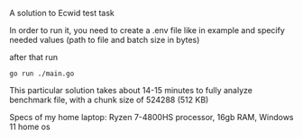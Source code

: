 A solution to Ecwid test task

In order to run it, you need to create a .env file like in example and specify needed values (path to file and batch size in bytes)

after that run 

```go run ./main.go```

This particular solution takes about 14-15 minutes to fully analyze benchmark file, with a chunk size of 524288 (512 KB)

Specs of my home laptop:
Ryzen 7-4800HS processor,
16gb RAM,
Windows 11 home os
